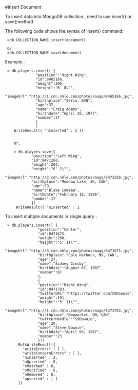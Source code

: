#Insert Document

To insert data into MongoDB collection , need to use insert() or save()method


The following code shows the syntax of insert() command:

     >db.COLLECTION_NAME.insert(document)

     Or
     >db.COLLECTION_NAME.save(document)

	 
Example :

     > db.players.insert( {
                  "position":"Right Wing",
                  "id":8465166,
                  "weight":200,
                  "height":"6' 0\"",
                  "imageUrl":"http://1.cdn.nhle.com/photos/mugs/8465166.jpg",
                  "birthplace":"Seria, BRN",
                  "age":37,
                  "name":"Craig Adams",
                  "birthdate":"April 26, 1977",
                  "number":27
                  }
                  )
        WriteResult({ "nInserted" : 1 })
		
		
		Or,
		
		> db.players.save({
                "position":"Left Wing",
                "id":8471260,
                "weight":202,
                "height":"6' 1\"",
                "imageUrl":"http://3.cdn.nhle.com/photos/mugs/8471260.jpg",
                "birthplace":"Meadow Lake, SK, CAN",
                "age":29,
                "name":"Blake Comeau",
                "birthdate":"February 18, 1986",
                "number":17
                })
         WriteResult({ "nInserted" : 1 
		 
		 
To insert multiple documents in single query :


     > db.players.insert([ {
                   "position":"Center",
                   "id":8471675,
                   "weight":200,
                   "height":"5' 11\"",
                   "imageUrl":"http://3.cdn.nhle.com/photos/mugs/8471675.jpg",
                   "birthplace":"Cole Harbour, NS, CAN",
                   "age":27,
                   "name":"Sidney Crosby",
                   "birthdate":"August 07, 1987",
                   "number":87
                   },
                   {
                   "position":"Right Wing",
                   "id":8471703,
                   "twitterURL":"https://twitter.com/S9Downie",
                   "weight":191,
                   "height":"5' 11\"",
                   "imageUrl":"http://1.cdn.nhle.com/photos/mugs/8471703.jpg",
                   "birthplace":"Newmarket, ON, CAN",
                   "twitterHandle":"S9Downie",
                   "age":28,
                   "name":"Steve Downie",
                   "birthdate":"April 03, 1987",
                   "number":23
                   }])
          BulkWriteResult({
	        "writeErrors" : [ ],
	        "writeConcernErrors" : [ ],
	        "nInserted" : 2,
	        "nUpserted" : 0,
	        "nMatched" : 0,
	        "nModified" : 0,
	        "nRemoved" : 0,
	        "upserted" : [ ]
          })
